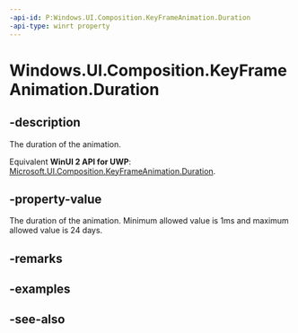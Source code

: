 ```yaml
---
-api-id: P:Windows.UI.Composition.KeyFrameAnimation.Duration
-api-type: winrt property
---
```


<!-- Property syntax
public Windows.Foundation.TimeSpan Duration { get;  set; }
-->

# Windows.UI.Composition.KeyFrameAnimation.Duration

## -description
The duration of the animation.

Equivalent **WinUI 2 API for UWP**: [Microsoft.UI.Composition.KeyFrameAnimation.Duration](/windows/winui/api/microsoft.ui.composition.keyframeanimation.duration).

## -property-value
The duration of the animation. Minimum allowed value is 1ms and maximum allowed value is 24 days.

## -remarks

## -examples

## -see-also
